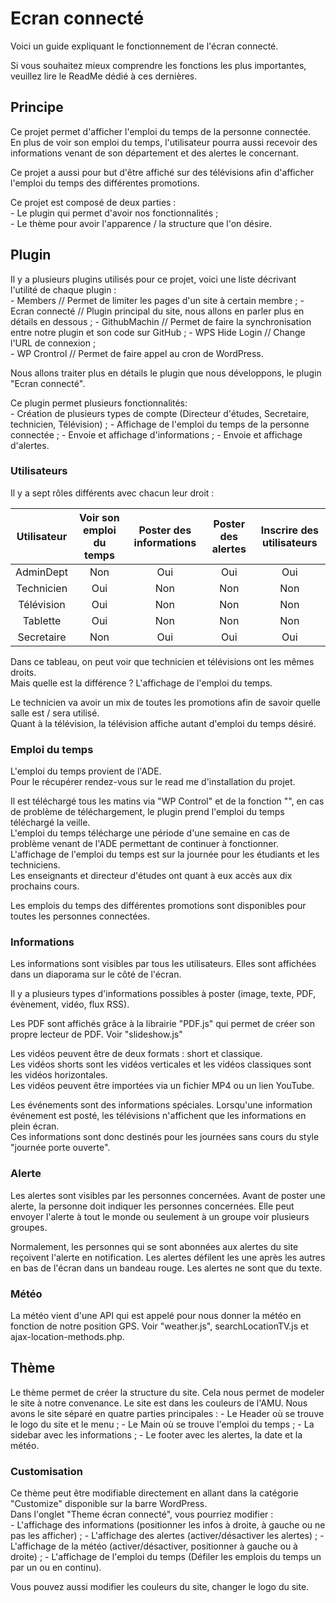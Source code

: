 # Ecran connecté

Voici un guide expliquant le fonctionnement de l'écran connecté.  

Si vous souhaitez mieux comprendre les fonctions les plus importantes, veuillez lire le ReadMe dédié à ces dernières.  

## Principe

Ce projet permet d'afficher l'emploi du temps de la personne connectée.  
En plus de voir son emploi du temps, l'utilisateur pourra aussi recevoir des informations venant de son département et des alertes le concernant.  

Ce projet a aussi pour but d'être affiché sur des télévisions afin d'afficher l'emploi du temps des différentes promotions.  

Ce projet est composé de deux parties :  
    - Le plugin qui permet d'avoir nos fonctionnalités ;  
    - Le thème pour avoir l'apparence / la structure que l'on désire.  

## Plugin

Il y a plusieurs plugins utilisés pour ce projet, voici une liste décrivant l'utilité de chaque plugin :  
    - Members // Permet de limiter les pages d'un site à certain membre ; 
    - Ecran connecté // Plugin principal du site, nous allons en parler plus en détails en dessous ; 
    - GithubMachin // Permet de faire la synchronisation entre notre plugin et son code sur GitHub ;
    - WPS Hide Login // Change l'URL de connexion ;  
    - WP Crontrol // Permet de faire appel au cron de WordPress.

Nous allons traiter plus en détails le plugin que nous développons, le plugin "Ecran connecté".  

Ce plugin permet plusieurs fonctionnalités:  
    - Création de plusieurs types de compte (Directeur d'études, Secretaire, technicien, Télévision) ; 
    - Affichage de l'emploi du temps de la personne connectée ;
    - Envoie et affichage d'informations ;
    - Envoie et affichage d'alertes.

### Utilisateurs

Il y a sept rôles différents avec chacun leur droit :  

| Utilisateur | Voir son emploi du temps | Poster des informations | Poster des alertes | Inscrire des utilisateurs |
|:-----------:|:------------------------:|:-----------------------:|:------------------:|:-------------------------:|
|  AdminDept  |           Non            |           Oui           |        Oui         |            Oui            |
| Technicien  |           Oui            |           Non           |        Non         |            Non            |
| Télévision  |           Oui            |           Non           |        Non         |            Non            |
|  Tablette   |           Oui            |           Non           |        Non         |            Non            |
| Secretaire  |           Non            |           Oui           |        Oui         |            Oui            |

Dans ce tableau, on peut voir que technicien et télévisions ont les mêmes droits.  
Mais quelle est la différence ? L'affichage de l'emploi du temps.  

Le technicien va avoir un mix de toutes les promotions afin de savoir quelle salle est / sera utilisé.  
Quant à la télévision, la télévision affiche autant d'emploi du temps désiré.  

### Emploi du temps

L'emploi du temps provient de l'ADE.  
Pour le récupérer rendez-vous sur le read me d'installation du projet.  

Il est téléchargé tous les matins via "WP Control" et de la fonction "", en cas de problème de téléchargement, le plugin prend l'emploi du temps téléchargé la veille.  
L'emploi du temps télécharge une période d'une semaine en cas de problème venant de l'ADE permettant de continuer à fonctionner.  
L'affichage de l'emploi du temps est sur la journée pour les étudiants et les techniciens.  
Les enseignants et directeur d'études ont quant à eux accès aux dix prochains cours.  

Les emplois du temps des différentes promotions sont disponibles pour toutes les personnes connectées.  


### Informations

Les informations sont visibles par tous les utilisateurs.
Elles sont affichées dans un diaporama sur le côté de l'écran.

Il y a plusieurs types d'informations possibles à poster (image, texte, PDF, évènement, vidéo, flux RSS).

Les PDF sont affichés grâce à la librairie "PDF.js" qui permet de créer son propre lecteur de PDF. Voir "slideshow.js"

Les vidéos peuvent être de deux formats : short et classique.<br>
Les vidéos shorts sont les vidéos verticales et les vidéos classiques sont les vidéos horizontales.<br>
Les vidéos peuvent être importées via un fichier MP4 ou un lien YouTube.

Les événements sont des informations spéciales. Lorsqu'une information événement est posté, les télévisions n'affichent que les informations en plein écran.  
Ces informations sont donc destinés pour les journées sans cours du style "journée porte ouverte".  


### Alerte

Les alertes sont visibles par les personnes concernées.
Avant de poster une alerte, la personne doit indiquer les personnes concernées. Elle peut envoyer l'alerte à tout le monde ou seulement à un groupe voir plusieurs groupes.

Normalement, les personnes qui se sont abonnées aux alertes du site reçoivent l'alerte en notification.
Les alertes défilent les une après les autres en bas de l'écran dans un bandeau rouge.
Les alertes ne sont que du texte.

### Météo

La météo vient d'une API qui est appelé pour nous donner la météo en fonction de notre position GPS.
Voir "weather.js", searchLocationTV.js et ajax-location-methods.php.

## Thème

Le thème permet de créer la structure du site. Cela nous permet de modeler le site à notre convenance.
Le site est dans les couleurs de l'AMU. Nous avons le site séparé en quatre parties principales :
    - Le Header où se trouve le logo du site et le menu ;
    - Le Main où se trouve l'emploi du temps ;
    - La sidebar avec les informations ;
    - Le footer avec les alertes, la date et la météo.


### Customisation

Ce thème peut être modifiable directement en allant dans la catégorie "Customize" disponible sur la barre WordPress.  
Dans l'onglet "Theme écran connecté", vous pourriez modifier :  
    - L'affichage des informations (positionner les infos à droite, à gauche ou ne pas les afficher) ;
    - L'affichage des alertes (activer/désactiver les alertes) ;
    - L'affichage de la météo (activer/désactiver, positionner à gauche ou à droite) ; 
    - L'affichage de l'emploi du temps (Défiler les emplois du temps un par un ou en continu). 

Vous pouvez aussi modifier les couleurs du site, changer le logo du site.  
